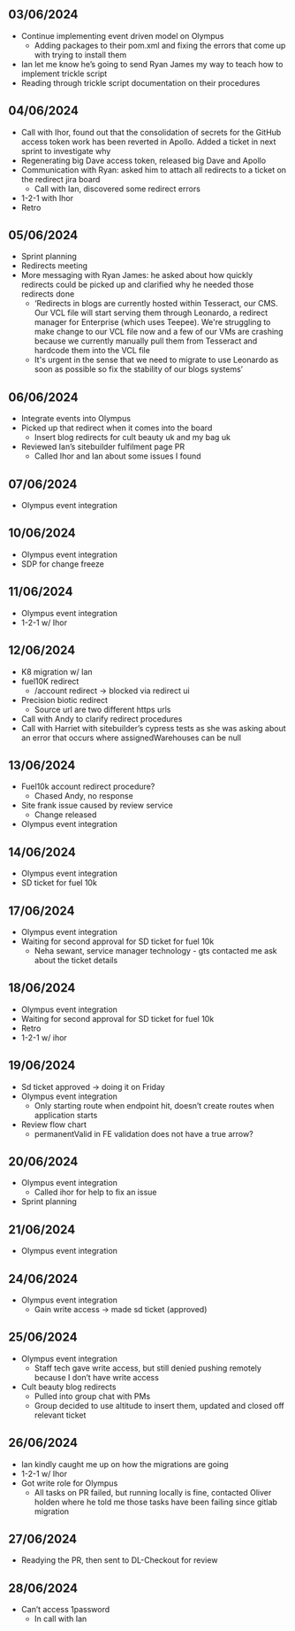 ## 03/06/2024
- Continue implementing event driven model on Olympus
    - Adding packages to their pom.xml and fixing the errors that come up with trying to install them
- Ian let me know he’s going to send Ryan James my way to teach how to implement trickle script
- Reading through trickle script documentation on their procedures
## 04/06/2024
- Call with Ihor, found out that the consolidation of secrets for the GitHub access token work has been reverted in Apollo. Added a ticket in next sprint to investigate why
- Regenerating big Dave access token, released big Dave and Apollo
- Communication with Ryan: asked him to attach all redirects to a ticket on the redirect jira board
    - Call with Ian, discovered some redirect errors
- 1-2-1 with Ihor
- Retro
## 05/06/2024
- Sprint planning
-  Redirects meeting
- More messaging with Ryan James: he asked about how quickly redirects could be picked up and clarified why he needed those redirects done
    - ‘Redirects in blogs are currently hosted within Tesseract, our CMS. Our VCL file will start serving them through Leonardo, a redirect manager for Enterprise (which uses Teepee). We're struggling to make change to our VCL file now and a few of our VMs are crashing because we currently manually pull them from Tesseract and hardcode them into the VCL file 
    - It's urgent in the sense that we need to migrate to use Leonardo as soon as possible so fix the stability of our blogs systems’
## 06/06/2024
- Integrate events into Olympus
- Picked up that redirect when it comes into the board
    - Insert blog redirects for cult beauty uk and my bag uk
- Reviewed Ian’s sitebuilder fulfilment page PR
    - Called Ihor and Ian about some issues I found
## 07/06/2024
- Olympus event integration
## 10/06/2024
- Olympus event integration
- SDP for change freeze
## 11/06/2024
- Olympus event integration
- 1-2-1 w/ Ihor
## 12/06/2024
- K8 migration w/ Ian
- fuel10K redirect
    - /account redirect -> blocked via redirect ui
- Precision biotic redirect 
    - Source url are two different https urls
- Call with Andy to clarify redirect procedures
- Call with Harriet with sitebuilder’s cypress tests as she was asking about an error that occurs where assignedWarehouses can be null
## 13/06/2024
- Fuel10k account redirect procedure?
    - Chased Andy, no response
- Site frank issue caused by review service 
    - Change released
- Olympus event integration
## 14/06/2024
- Olympus event integration
- SD ticket for fuel 10k
## 17/06/2024
- Olympus event integration
- Waiting for second approval for SD ticket for fuel 10k
    - Neha sewant, service manager technology - gts contacted me ask about the ticket details
## 18/06/2024
- Olympus event integration
- Waiting for second approval for SD ticket for fuel 10k
- Retro
- 1-2-1 w/ ihor
## 19/06/2024
- Sd ticket approved -> doing it on Friday
- Olympus event integration
    - Only starting route when endpoint hit, doesn’t create routes when application starts
- Review flow chart 
    - permanentValid in FE validation does not have a true arrow?
## 20/06/2024
- Olympus event integration
    - Called ihor for help to fix an issue
- Sprint planning
## 21/06/2024
- Olympus event integration
## 24/06/2024
- Olympus event integration 
    - Gain write access -> made sd ticket (approved)
## 25/06/2024
- Olympus event integration
    - Staff tech gave write access, but still denied pushing remotely because I don’t have write access
- Cult beauty blog redirects
    - Pulled into group chat with PMs
    - Group decided to use altitude to insert them, updated and closed off relevant ticket
## 26/06/2024
- Ian kindly caught me up on how the migrations are going
- 1-2-1 w/ Ihor
- Got write role for Olympus 
    - All tasks on PR failed, but running locally is fine, contacted Oliver holden where he told me those tasks have been failing since gitlab migration
## 27/06/2024
- Readying the PR, then sent to DL-Checkout for review
## 28/06/2024
- Can’t access 1password 
    - In call with Ian
